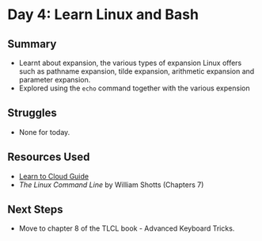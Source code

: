 # Day 4: Learn Linux and Bash

## Summary
- Learnt about expansion, the various types of expansion Linux offers such as pathname expansion, tilde expansion, arithmetic expansion and parameter expansion.  
- Explored using the `echo` command together with the various expension 

## Struggles
- None for today.

## Resources Used
- [Learn to Cloud Guide](https://learntocloud.guide/)
- *The Linux Command Line* by William Shotts (Chapters 7)

## Next Steps
- Move to chapter 8 of the TLCL book -  Advanced Keyboard Tricks. 

